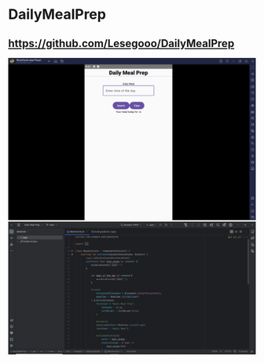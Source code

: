 # DailyMealPrep
 ## https://github.com/Lesegooo/DailyMealPrep
![image alt](https://github.com/Lesegooo/DailyMealPrep/blob/c0441dce02e54b3c3f1797a144a111ea58bad17f/Main%20Screen%20(BlueStacks).PNG)
![image alt](https://github.com/Lesegooo/DailyMealPrep/blob/650181fe252ae465fca6360b2e9a88e46b602a1e/Daily%20Meal%20Prep%20code(screenshot%201).PNG)
